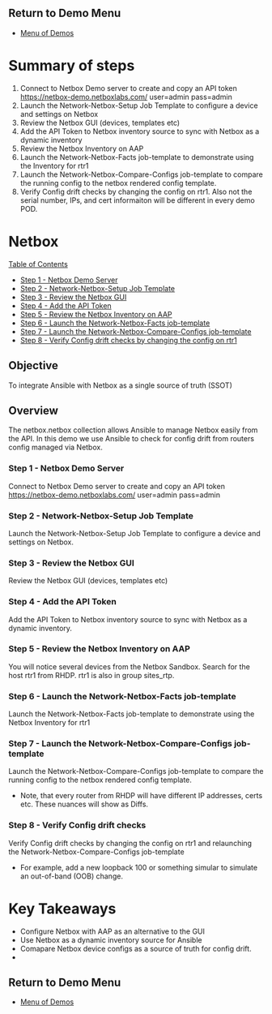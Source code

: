 ## Return to Demo Menu
 - [Menu of Demos](../README.md)

# Summary of steps
1. Connect to Netbox Demo server to create and copy an API token
https://netbox-demo.netboxlabs.com/ user=admin pass=admin
2. Launch the Network-Netbox-Setup Job Template to configure a device and settings on Netbox
3. Review the Netbox GUI (devices, templates etc)
4. Add the API Token to Netbox inventory source to sync with Netbox as a dynamic inventory
5. Review the Netbox Inventory on AAP
6. Launch the Network-Netbox-Facts job-template to demonstrate using the Inventory for rtr1
7. Launch the Network-Netbox-Compare-Configs job-template to compare the running config to the netbox rendered config template.
8. Verify Config drift checks by changing the config on rtr1. Also not the serial number, IPs, and cert informaiton will be different in every demo POD.

# Netbox

[Table of Contents](#table-of-contents)
- [Step 1 - Netbox Demo Server](#step-1-netbox-demo-server)
- [Step 2 - Network-Netbox-Setup Job Template](#step-2-network-netbox-setup-job-template)
- [Step 3 - Review the Netbox GUI](#step-3-review-the-netbox-gui)
- [Step 4 - Add the API Token](#step-4-add-the-api-token)
- [Step 5 - Review the Netbox Inventory on AAP](#step-5-review-the-netbox-inventory-on-aap)
- [Step 6 - Launch the Network-Netbox-Facts job-template](#step-6-launch-the-network-netbox-facts-job-template)
- [Step 7 - Launch the Network-Netbox-Compare-Configs job-template](#step-7-)
- [Step 8 - Verify Config drift checks by changing the config on rtr1](#step-8-)

## Objective
To integrate Ansible with Netbox as a single source of truth (SSOT)

## Overview
The netbox.netbox collection allows Ansible to manage Netbox easily from the API. In this demo we use Ansible to check for config drift from routers config managed via Netbox. 

### Step 1 - Netbox Demo Server
Connect to Netbox Demo server to create and copy an API token
https://netbox-demo.netboxlabs.com/ user=admin pass=admin

### Step 2 - Network-Netbox-Setup Job Template
Launch the Network-Netbox-Setup Job Template to configure a device and settings on Netbox.

### Step 3 - Review the Netbox GUI 
Review the Netbox GUI (devices, templates etc)

### Step 4 - Add the API Token
Add the API Token to Netbox inventory source to sync with Netbox as a dynamic inventory.

### Step 5 - Review the Netbox Inventory on AAP
You will notice several devices from the Netbox Sandbox. Search for the host rtr1 from RHDP. rtr1 is also in group sites_rtp.

### Step 6 - Launch the Network-Netbox-Facts job-template 
Launch the Network-Netbox-Facts job-template to demonstrate using the Netbox Inventory for rtr1

### Step 7 - Launch the Network-Netbox-Compare-Configs job-template 
Launch the Network-Netbox-Compare-Configs job-template to compare the running config to the netbox rendered config template.

* Note, that every router from RHDP will have different IP addresses, certs etc. These nuances will show as Diffs.

### Step 8 - Verify Config drift checks 
Verify Config drift checks by changing the config on rtr1 and relaunching the Network-Netbox-Compare-Configs job-template

* For example, add a new loopback 100 or something simular to simulate an out-of-band (OOB) change. 


# Key Takeaways
* Configure Netbox with AAP as an alternative to the GUI
* Use Netbox as a dynamic inventory source for Ansible
* Comapare Netbox device configs as a source of truth for config drift.
*
## Return to Demo Menu
 - [Menu of Demos](../README.md)